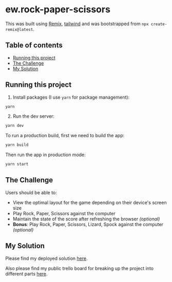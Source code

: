 # ew.rock-paper-scissors

This was built using [Remix](https://remix.run/docs), [tailwind](https://tailwindcss.com/) and was bootstrapped from `npx create-remix@latest`.

## Table of contents

- [Running this project](#running-this-project)
- [The Challenge](#the-challenge)
- [My Solution](#my-solution)

## Running this project

1. Install packages (I use `yarn` for package management):

```sh
yarn
```

2. Run the dev server:

```sh
yarn dev
```

To run a production build, first we need to build the app:

```sh
yarn build
```

Then run the app in production mode:

```sh
yarn start
```

## The Challenge

Users should be able to:

- View the optimal layout for the game depending on their device's screen size
- Play Rock, Paper, Scissors against the computer
- Maintain the state of the score after refreshing the browser _(optional)_
- **Bonus**: Play Rock, Paper, Scissors, Lizard, Spock against the computer _(optional)_

## My Solution

Please find my deployed solution [here](https://ew-rock-paper-scissors.vercel.app/).

Also please find my public trello board for breaking up the project into different parts [here](https://trello.com/b/P9rS329j/actioncy-tech-test).
